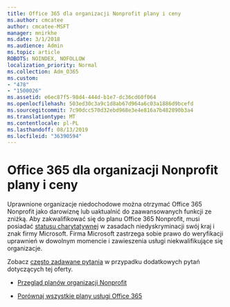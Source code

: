 ```yaml
---
title: Office 365 dla organizacji Nonprofit plany i ceny
ms.author: cmcatee
author: cmcatee-MSFT
manager: mnirkhe
ms.date: 3/1/2018
ms.audience: Admin
ms.topic: article
ROBOTS: NOINDEX, NOFOLLOW
localization_priority: Normal
ms.collection: Adm_O365
ms.custom:
- "478"
- "1500026"
ms.assetid: e6ec87f5-98d4-444d-b1e7-dc36cd60f064
ms.openlocfilehash: 503ed30c3a9c1d8ab67d964a6c03a1886d9bcefd
ms.sourcegitcommit: 7c90dcc570d32ebd968e3e4e816a7b482890b3a4
ms.translationtype: MT
ms.contentlocale: pl-PL
ms.lasthandoff: 08/13/2019
ms.locfileid: "36390594"
---
```

# <a name="office-365-for-nonprofit-plans-and-pricing"></a>Office 365 dla organizacji Nonprofit plany i ceny

Uprawnione organizacje niedochodowe można otrzymać Office 365 Nonprofit jako darowiznę lub uaktualnić do zaawansowanych funkcji ze zniżką. Aby zakwalifikować się do planu Office 365 Nonprofit, musi posiadać [statusu charytatywnej](https://go.microsoft.com/fwlink/p/?LinkID=330253) w zasadach niedyskryminacji swój kraj i znak firmy Microsoft. Firma Microsoft zastrzega sobie prawo do weryfikacji uprawnień w dowolnym momencie i zawieszenia usługi niekwalifikujące się organizacje.
  
Zobacz [często zadawane pytania](https://products.office.com/nonprofit/office-365-nonprofit) w przypadku dodatkowych pytań dotyczących tej oferty.
  
- [Przegląd planów organizacji Nonprofit](https://products.office.com/nonprofit/office-365-nonprofit-plans-and-pricing?tab=1)

- [Porównaj wszystkie plany usługi Office 365](https://products.office.com/business/compare-more-office-365-for-business-plans)